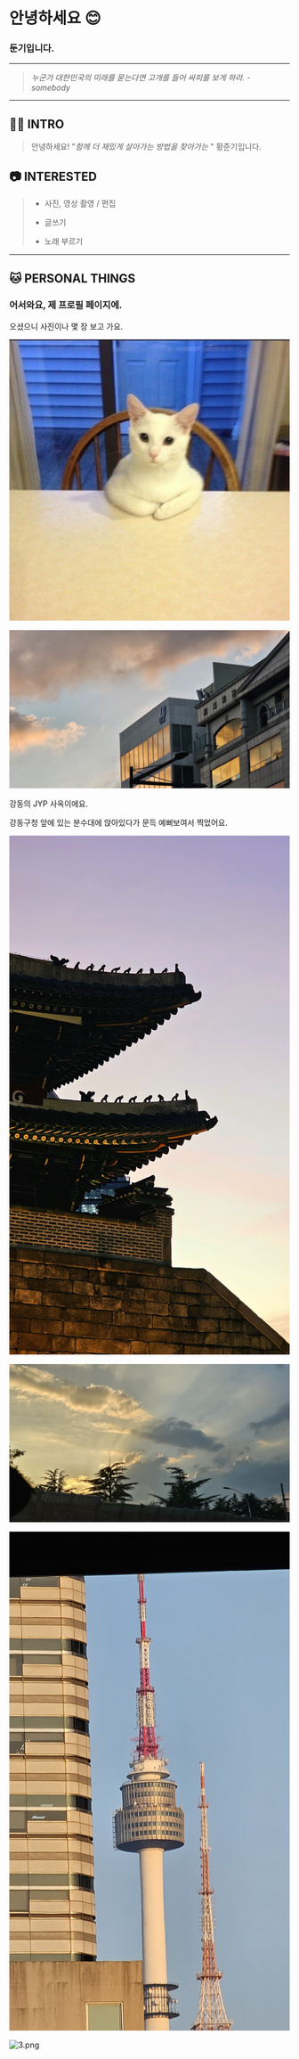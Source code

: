 # 안녕하세요 :blush:

### 둔기입니다.

---


> *누군가 대한민국의 미래를 묻는다면 고개를 들어 싸피를 보게 하라. - somebody*

---

## :raising_hand_man: INTRO

> 안녕하세요! "*함께 더 재밌게 살아가는 방법을 찾아가는* " 황준기입니다.
> 

## :camera: INTERESTED

> - 사진, 영상 촬영 / 편집
> 
> - 글쓰기
> 
> - 노래 부르기

---

## :cat: PERSONAL THINGS

### 어서와요, 제 프로필 페이지에.

오셨으니 사진이나 몇 장 보고 가요.

![cat.jpg](./img/cat.jpg)

![4.jpg](./img/4.jpg)

강동의 JYP 사옥이에요.

강동구청 앞에 있는 분수대에 앉아있다가 문득 예뻐보여서 찍었어요.

![1.jpg](./img/1.jpg)

![5.jpg](./img/5.jpg)

![6.jpg](./img/6.jpg)

![3.png](./img/3.png)
